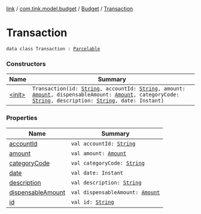 [link](../../../index.md) / [com.tink.model.budget](../../index.md) / [Budget](../index.md) / [Transaction](./index.md)

# Transaction

`data class Transaction : `[`Parcelable`](https://developer.android.com/reference/android/os/Parcelable.html)

### Constructors

| Name | Summary |
|---|---|
| [&lt;init&gt;](-init-.md) | `Transaction(id: `[`String`](https://kotlinlang.org/api/latest/jvm/stdlib/kotlin/-string/index.html)`, accountId: `[`String`](https://kotlinlang.org/api/latest/jvm/stdlib/kotlin/-string/index.html)`, amount: `[`Amount`](../../../com.tink.model.misc/-amount/index.md)`, dispensableAmount: `[`Amount`](../../../com.tink.model.misc/-amount/index.md)`, categoryCode: `[`String`](https://kotlinlang.org/api/latest/jvm/stdlib/kotlin/-string/index.html)`, description: `[`String`](https://kotlinlang.org/api/latest/jvm/stdlib/kotlin/-string/index.html)`, date: Instant)` |

### Properties

| Name | Summary |
|---|---|
| [accountId](account-id.md) | `val accountId: `[`String`](https://kotlinlang.org/api/latest/jvm/stdlib/kotlin/-string/index.html) |
| [amount](amount.md) | `val amount: `[`Amount`](../../../com.tink.model.misc/-amount/index.md) |
| [categoryCode](category-code.md) | `val categoryCode: `[`String`](https://kotlinlang.org/api/latest/jvm/stdlib/kotlin/-string/index.html) |
| [date](date.md) | `val date: Instant` |
| [description](description.md) | `val description: `[`String`](https://kotlinlang.org/api/latest/jvm/stdlib/kotlin/-string/index.html) |
| [dispensableAmount](dispensable-amount.md) | `val dispensableAmount: `[`Amount`](../../../com.tink.model.misc/-amount/index.md) |
| [id](id.md) | `val id: `[`String`](https://kotlinlang.org/api/latest/jvm/stdlib/kotlin/-string/index.html) |
